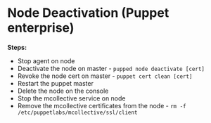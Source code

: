 # Node Deactivation (Puppet enterprise)

**Steps:**
- Stop agent on node
- Deactivate the node on master - `pupped node deactivate [cert]`
- Revoke the node cert on master - `puppet cert clean [cert]`
- Restart the puppet master
- Delete the node on the console
- Stop the mcollective service on node
- Remove the mcollective certificates from the node - `rm -f /etc/puppetlabs/mcollective/ssl/client`